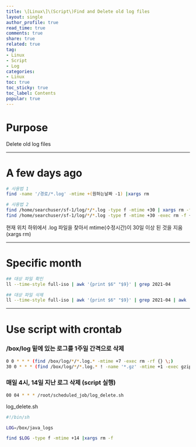 ```yaml
---
title: \[Linux\]\(Script\)Find and Delete old log files
layout: single
author_profile: true
read_time: true
comments: true
share: true
related: true
tag:
- Linux
- Script
- Log
categories:
- Linux
toc: true
toc_sticky: true
toc_label: Contents
popular: true
---
```

# Purpose
Delete old log files

---

# A few days ago

```bash
# 사용법 1
find -name '/경로/*.log' -mtime +(원하는날짜 -1) |xargs rm

# 사용법 2
find /home/searchuser/sf-1/log/*/*.log -type f -mtime +30 | xargs rm -f
find /home/searchuser/sf-1/log/*/*.log -type f -mtime +30 -exec rm -f {} \;
```

현재 위치 하위에서 .log 파일을 찾아서 mtime(수정시간)이 30일 이상 된 것을 지움(xargs rm)

---

# Specific month

```bash
## 대상 파일 확인
ll --time-style full-iso | awk '{print $6" "$9}' | grep 2021-04

## 대상 파일 삭제
ll --time-style full-iso | awk '{print $6" "$9}' | grep 2021-04 | awk '{print $2}' | xargs rm -f
```

---

# Use script with crontab

### /box/log 밑에 있는 로그를 1주일 간격으로 삭제

```bash
0 0 * * * (find /box/log/*/*.log.* -mtime +7 -exec rm -rf {} \;)
30 0 * * * (find /box/log/*/*.log.* ! -name '*.gz' -mtime +1 -exec gzip {} \;)
```

### 매일 4시, 14일 지난 로그 삭제 (script 실행)

```bash
00 04 * * * /root/scheduled_job/log_delete.sh
```

log_delete.sh

```bash
#!/bin/sh

LOG=/box/java_logs

find $LOG -type f -mtime +14 |xargs rm -f
```
